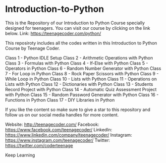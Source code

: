 # Introduction-to-Python

This is the Repository of our Introduction to Python Course specially designed for teenagers. You can visit our course by clicking on the link below.  Link: https://teenagecoder.com/python/

This reposiroty includes all the codes written in this Introduction to Python Course by Teenage Coder.

Class 1 - Python IDLE Setup
Class 2 - Arithmetic Operations with Python
Class 3 - Formulas with Python
Class 4 - If-Else with Python
Class 5 - Operators in Python
Class 6 - Random Number Generator with Python
Class 7 - For Loop in Python
Class 8 - Rock Paper Scissors with Python
Class 9 - While Loop in Python
Class 10 - Lists with Python
Class 11 - Operations on Lists with Python
Class 12 - Dictionaries with Python
Class 13 - Students Record Project with Python
Class 14 - Automatic Quiz Assessment Project with Python
Class 15 - Random Password Generator with Python
Class 16 - Functions in Python
Class 17 - DIY Libraries in Python

If you like the content so make sure to give a star to this repository and follow us on our social media handles for more content.

Website: http://teenagecoder.com/
Facebook: https://www.facebook.com/teenagecoder/
LinkedIn: https://www.linkedin.com/company/teenagecoder/
Instagram: https://www.instagram.com/teenagecoder/
Twitter: https://twitter.com/coderteenage

Keep Learning
